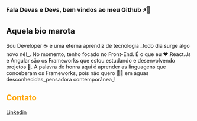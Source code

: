 ### Fala Devas e Devs, bem vindos ao meu Github ⚡💪

<h2  color="purple">Aquela bio marota</h2>
  <p>
    Sou Developer ☕ e uma eterna aprendiz de tecnologia _todo dia surge algo novo né!_. No momento,
  tenho focado no Front-End. É o que eu ❤️.React.Js e Angular são os Frameworks que estou estudando e desenvolvendo projetos 💃. A palavra de honra aqui é aprender as linguagens que conceberam os Frameworks, pois não quero 🏊‍♂️ em águas desconhecidas_pensadora contemporânea_!
  </p> 




<h2 style="color:orange">Contato</h2>
<a href="https://www.linkedin.com/in/jos%C3%A9lia-pires-965103170/" target="_blank">Linkedin</a>

<!--
**josellia/josellia** is a ✨ _special_ ✨ repository because its `README.md` (this file) appears on your GitHub profile.

Here are some ideas to get you started:

- 🔭 I’m currently working on ...
- 🌱 I’m currently learning ...
- 👯 I’m looking to collaborate on ...
- 🤔 I’m looking for help with ...
- 💬 Ask me about ...
- 📫 How to reach me: ...
- 😄 Pronouns: ...
- ⚡ Fun fact: ...
-->



